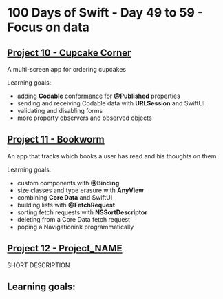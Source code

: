# 100 Days of Swift - Day 49 to 59 - Focus on data

## [Project 10 - Cupcake Corner](Project%2010)
A multi-screen app for ordering cupcakes

Learning goals:
- adding **Codable** conformance for **@Published** properties
- sending and receiving Codable data with **URLSession** and SwiftUI
- validating and disabling forms
- more property observers and observed objects

## [Project 11 - Bookworm](Project%2011)
An app that tracks which books a user has read and his thoughts on them

Learning goals:
- custom components with **@Binding**
- size classes and type erasure with **AnyView**
- combining **Core Data** and SwiftUI
- building lists with **@FetchRequest**
- sorting fetch requests with **NSSortDescriptor**
- deleting from a Core Data fetch request
- poping a Navigationink programmatically

## [Project 12 - Project_NAME](Project%2012)
SHORT DESCRIPTION

Learning goals:
- 
